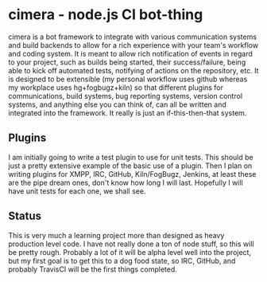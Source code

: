 # cimera - node.js CI bot-thing

cimera is a bot framework to integrate with various communication systems and build backends to allow for a rich experience with your team's workflow and coding system.  It is meant to allow rich notification of events in regard to your project, such as builds being started, their success/failure, being able to kick off automated tests, notifying of actions on the repository, etc.  It is designed to be extensible (my personal workflow uses github whereas my workplace uses hg+fogbugz+kiln) so that different plugins for communications, build systems, bug reporting systems, version control systems, and anything else you can think of, can all be written and integrated into the framework.  It really is just an if-this-then-that system.

## Plugins

I am initially going to write a test plugin to use for unit tests.  This should be just a pretty extensive example of the basic use of a plugin.  Then I plan on writing plugins for XMPP, IRC, GitHub, Kiln/FogBugz, Jenkins, at least these are the pipe dream ones, don't know how long I will last.  Hopefully I will have unit tests for each one, we shall see.

## Status

This is very much a learning project more than designed as heavy production level code.  I have not really done a ton of node stuff, so this will be pretty rough.  Probably a lot of it will be alpha level well into the project, but my first goal is to get this to a dog food state, so IRC, GitHub, and probably TravisCI will be the first things completed.
